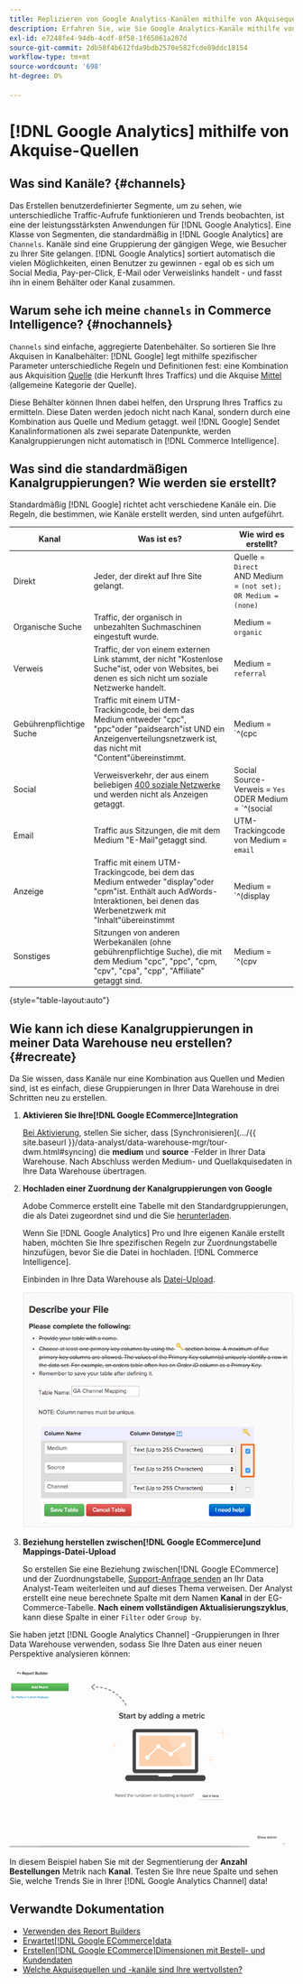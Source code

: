 ```yaml
---
title: Replizieren von Google Analytics-Kanälen mithilfe von Akquisequellen
description: Erfahren Sie, wie Sie Google Analytics-Kanäle mithilfe von Akquise-Quellen replizieren.
exl-id: e7248fe4-94db-4cdf-8f58-1f65061a207d
source-git-commit: 2db58f4b612fda9bdb2570e582fcde89ddc18154
workflow-type: tm+mt
source-wordcount: '698'
ht-degree: 0%

---
```


# [!DNL Google Analytics] mithilfe von Akquise-Quellen

## Was sind Kanäle? {#channels}

Das Erstellen benutzerdefinierter Segmente, um zu sehen, wie unterschiedliche Traffic-Aufrufe funktionieren und Trends beobachten, ist eine der leistungsstärksten Anwendungen für [!DNL Google Analytics]. Eine Klasse von Segmenten, die standardmäßig in [!DNL Google Analytics] are `Channels`. Kanäle sind eine Gruppierung der gängigen Wege, wie Besucher zu Ihrer Site gelangen.  [!DNL Google Analytics] sortiert automatisch die vielen Möglichkeiten, einen Benutzer zu gewinnen - egal ob es sich um Social Media, Pay-per-Click, E-Mail oder Verweislinks handelt - und fasst ihn in einem Behälter oder Kanal zusammen.

## Warum sehe ich meine `channels` in Commerce Intelligence? {#nochannels}

`Channels` sind einfache, aggregierte Datenbehälter. So sortieren Sie Ihre Akquisen in Kanalbehälter: [!DNL Google] legt mithilfe spezifischer Parameter unterschiedliche Regeln und Definitionen fest: eine Kombination aus Akquisition [Quelle](https://support.google.com/analytics/answer/1033173?hl=en) (die Herkunft Ihres Traffics) und die Akquise [Mittel](https://support.google.com/analytics/answer/6099206?hl=en) (allgemeine Kategorie der Quelle).

Diese Behälter können Ihnen dabei helfen, den Ursprung Ihres Traffics zu ermitteln. Diese Daten werden jedoch nicht nach Kanal, sondern durch eine Kombination aus Quelle und Medium getaggt. weil [!DNL Google] Sendet Kanalinformationen als zwei separate Datenpunkte, werden Kanalgruppierungen nicht automatisch in [!DNL Commerce Intelligence].

## Was sind die standardmäßigen Kanalgruppierungen? Wie werden sie erstellt?

Standardmäßig [!DNL Google] richtet acht verschiedene Kanäle ein. Die Regeln, die bestimmen, wie Kanäle erstellt werden, sind unten aufgeführt.

| **Kanal** | **Was ist es?** | **Wie wird es erstellt?** |
|---|---|---|
| Direkt | Jeder, der direkt auf Ihre Site gelangt. | Quelle = `Direct`<br>AND Medium = `(not set); OR Medium = (none)` |
| Organische Suche | Traffic, der organisch in unbezahlten Suchmaschinen eingestuft wurde. | Medium = `organic` |
| Verweis | Traffic, der von einem externen Link stammt, der nicht &quot;Kostenlose Suche&quot;ist, oder von Websites, bei denen es sich nicht um soziale Netzwerke handelt. | Medium = `referral` |
| Gebührenpflichtige Suche | Traffic mit einem UTM-Trackingcode, bei dem das Medium entweder &quot;cpc&quot;, &quot;ppc&quot;oder &quot;paidsearch&quot;ist UND ein Anzeigenverteilungsnetzwerk ist, das nicht mit &quot;Content&quot;übereinstimmt. | Medium = `^(cpc|ppc|paidsearch)$`<br>UND-Anzeigenverteilungs-Netzwerk `Content` |
| Social | Verweisverkehr, der aus einem beliebigen [400 soziale Netzwerke](https://www.annielytics.com/blog/analytics/sites-google-analytics-includes-in-social-reports/) und werden nicht als Anzeigen getaggt. | Social Source-Verweis = `Yes`<br>ODER Medium = `^(social|social-network|social-media|sm|social network|social media)$` |
| Email | Traffic aus Sitzungen, die mit dem Medium &quot;E-Mail&quot;getaggt sind. | UTM-Trackingcode von Medium = `email` |
| Anzeige | Traffic mit einem UTM-Trackingcode, bei dem das Medium entweder &quot;display&quot;oder &quot;cpm&quot;ist. Enthält auch AdWords-Interaktionen, bei denen das Werbenetzwerk mit &quot;Inhalt&quot;übereinstimmt | Medium = `^(display|cpm|banner)$`<br>ODER Ad Distribution Network = `Content`<br>AND Ad Format ≠ `Text` |
| Sonstiges | Sitzungen von anderen Werbekanälen (ohne gebührenpflichtige Suche), die mit dem Medium &quot;cpc&quot;, &quot;ppc&quot;, &quot;cpm, &quot;cpv&quot;, &quot;cpa&quot;, &quot;cpp&quot;, &quot;Affiliate&quot; getaggt sind. | Medium = `^(cpv|cpa|cpp|content-text)$` |

{style="table-layout:auto"}

## Wie kann ich diese Kanalgruppierungen in meiner Data Warehouse neu erstellen? {#recreate}

Da Sie wissen, dass Kanäle nur eine Kombination aus Quellen und Medien sind, ist es einfach, diese Gruppierungen in Ihrer Data Warehouse in drei Schritten neu zu erstellen.

1. **Aktivieren Sie Ihre[!DNL Google ECommerce]Integration**

   [Bei Aktivierung](../importing-data/integrations/google-ecommerce.md), stellen Sie sicher, dass [Synchronisieren](.../{{ site.baseurl }}/data-analyst/data-warehouse-mgr/tour-dwm.html#syncing) die **medium** und **source** -Felder in Ihrer Data Warehouse. Nach Abschluss werden Medium- und Quellakquisedaten in Ihre Data Warehouse übertragen.

1. **Hochladen einer Zuordnung der Kanalgruppierungen von Google**

   Adobe Commerce erstellt eine Tabelle mit den Standardgruppierungen, die als Datei zugeordnet sind und die Sie [herunterladen](../../assets/ga-channel-mapping.csv).

   Wenn Sie [!DNL Google Analytics] Pro und Ihre eigenen Kanäle erstellt haben, möchten Sie Ihre spezifischen Regeln zur Zuordnungstabelle hinzufügen, bevor Sie die Datei in hochladen. [!DNL Commerce Intelligence].

   Einbinden in Ihre Data Warehouse als [Datei-Upload](../importing-data/connecting-data/using-file-uploader.md).

   ![](../../assets/Setting_Primary_Keys.png)

1. **Beziehung herstellen zwischen[!DNL Google ECommerce]und Mappings-Datei-Upload**

   So erstellen Sie eine Beziehung zwischen[!DNL Google ECommerce] und der Zuordnungstabelle, [Support-Anfrage senden](../../guide-overview.md#Submitting-a-Support-Ticket) an Ihr Data Analyst-Team weiterleiten und auf dieses Thema verweisen. Der Analyst erstellt eine neue berechnete Spalte mit dem Namen **Kanal** in der EG-Commerce-Tabelle. **Nach einem vollständigen Aktualisierungszyklus**, kann diese Spalte in einer `Filter` oder `Group by`.

Sie haben jetzt [!DNL Google Analytics Channel] -Gruppierungen in Ihrer Data Warehouse verwenden, sodass Sie Ihre Daten aus einer neuen Perspektive analysieren können:

![Segmentieren der Metrik Anzahl Bestellungen nach Kanal](../../assets/GA_Channel_Gif.gif)

In diesem Beispiel haben Sie mit der Segmentierung der **Anzahl Bestellungen** Metrik nach **Kanal**. Testen Sie Ihre neue Spalte und sehen Sie, welche Trends Sie in Ihrer [!DNL Google Analytics Channel] data!

## Verwandte Dokumentation

* [Verwenden des Report Builders](../../tutorials/using-visual-report-builder.md)
* [Erwartet[!DNL Google ECommerce]data](../importing-data/integrations/google-ecommerce-data.md)
* [Erstellen[!DNL Google ECommerce]Dimensionen mit Bestell- und Kundendaten](../data-warehouse-mgr/bldg-google-ecomm-dim.md)
* [Welche Akquisequellen und -kanäle sind Ihre wertvollsten?](../analysis/most-value-source-channel.md)
